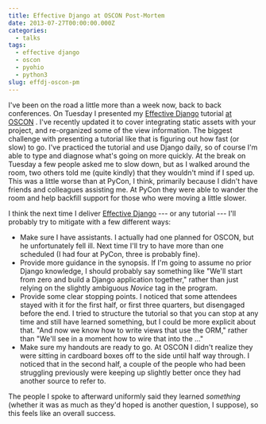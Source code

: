 ```yaml
---
title: Effective Django at OSCON Post-Mortem
date: 2013-07-27T00:00:00.000Z
categories:
  - talks
tags:
  - effective django
  - oscon
  - pyohio
  - python3
slug: effdj-oscon-pm
---
```

I've been on the road a little more than a week now, back to back conferences. On Tuesday I presented my [Effective Django][1]  tutorial [at OSCON][2] . I've recently updated it to cover integrating static assets with your project, and re-organized some of the view information. The biggest challenge with presenting a tutorial like that is figuring out how fast (or slow) to go. I've practiced the tutorial and use Django daily, so of course I'm able to type and diagnose what's going on more quickly. At the break on Tuesday a few people asked me to slow down, but as I walked around the room, two others told me (quite kindly) that they wouldn't mind if I sped up. This was a little worse than at PyCon, I think, primarily because I didn't have friends and colleagues assisting me. At PyCon they were able to wander the room and help backfill support for those who were moving a little slower.

I think the next time I deliver [Effective Django][1]  --- or any tutorial --- I'll probably try to mitigate with a few different ways:

<ul class="simple">
  <li>
    Make sure I have assistants. I actually had one planned for OSCON, but he unfortunately fell ill. Next time I'll try to have more than one scheduled (I had four at PyCon, three is probably fine).
  </li>
  <li>
    Provide more guidance in the synopsis. If I'm going to assume no prior Django knowledge, I should probably say something like "We'll start from zero and build a Django application together," rather than just relying on the slightly ambiguous <em>Novice</em> tag in the program.
  </li>
  <li>
    Provide some clear stopping points. I noticed that some attendees stayed with it for the first half, or first three quarters, but disengaged before the end. I tried to structure the tutorial so that you can stop at any time and still have learned something, but I could be more explicit about that. "And now we know how to write views that use the ORM," rather than "We'll see in a moment how to wire that into the &#8230;"
  </li>
  <li>
    Make sure my handouts are ready to go. At OSCON I didn't realize they were sitting in cardboard boxes off to the side until half way through. I noticed that in the second half, a couple of the people who had been struggling previously were keeping up slightly better once they had another source to refer to.
  </li>
</ul>

The people I spoke to afterward uniformly said they learned _something_ (whether it was as much as they'd hoped is another question, I suppose), so this feels like an overall success.



 [1]: http://effectivedjango.com/tutorial/
 [2]: http://www.oscon.com/oscon2013/public/schedule/detail/29158
